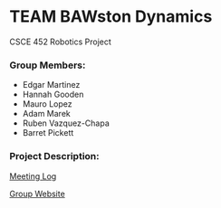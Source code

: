 # TEAM BAWston Dynamics
CSCE 452 Robotics Project

### Group Members:
- Edgar Martinez
- Hannah Gooden
- Mauro Lopez
- Adam Marek
- Ruben Vazquez-Chapa
- Barret Pickett

### Project Description:


[Meeting Log](https://github.com/barret-p/CoolRoboticsProject/wiki/Meeting-Log, "Meeting Log")  

[Group Website](https://sites.google.com/tamu.edu/bawstondynamics/home?authuser=1, "Group Website")
